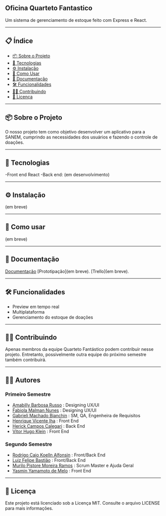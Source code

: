 ## Oficina Quarteto Fantastico

Um sistema de gerenciamento de estoque feito com Express e React.

---

## 📋 Índice

- [📦 Sobre o Projeto](#-sobre-o-projeto)
- [🚀 Tecnologias](#-tecnologias)
- [⚙️ Instalação](#️-instalação)
- [🧪 Como Usar](#-como-usar)
- [📄 Documentação](#-documentação-)
- [🛠 Funcionalidades](#-funcionalidades)
- [🧑‍💻 Contribuindo](#-contribuindo)
- [📄 Licença](#-licença)

---

## 📦 Sobre o Projeto

O nosso projeto tem como objetivo desenvolver um aplicativo para a SANEM, cumprindo as necessidades dos usuários e fazendo o controle de doações.

---

## 🚀 Tecnologias

-Front end
React
-Back end:
(em desenvolvimento)

---

## ⚙️ Instalação

(em breve)

---

## 🧪 Como usar

(em breve)

---

## 📄 Documentação

[Documentação](https://docs.google.com/document/d/1Wcm7rU8M-KzOWyroloNW2MCT5hMKPz27V5oUWZ41BAA/edit?tab=t.0#heading=h.t5lws1x1u33z)
[Prototipação](em breve).
[Trello](em breve).

---

## 🛠 Funcionalidades

- Preview em tempo real
- Multiplataforma
- Gerenciamento do estoque de doações

---

## 🧑‍💻 Contribuindo

Apenas membros da equipe Quarteto Fantástico podem contribuir nesse projeto. Entretanto, possivelmente outra equipe do próximo semestre também contribuirá.

---

## 🙋‍♀️ Autores

### Primeiro Semestre

- [Amabilly Barbosa Russo](https://github.com/ambarussian) : Designing UX/UI
- [Fabiola Malman Nunes](https://github.com/FabiolaMnss) : Designing UX/UI
- [Gabrieli Machado Bianchin](https://github.com/GabrieliMachadoBianchin) : SM, QA, Engenheira de Requisitos
- [Henrique Vicente Iha](https://github.com/catchdark) : Front End
- [Herick Campos Calegari](https://github.com/HerickCallegari) : Back End
- [Vitor Hugo Klein](https://github.com/Vitor-Klein) : Front End

### Segundo Semestre

- [Rodrigo Caio Koelln Alfonsin](https://github.com/Ordered0) : Front/Back End
- [Luiz Felipe Bastião](https://github.com/LuizFelipeBastiao) : Front/Back End
- [Murilo Pistore Moreira Ramos](https://github.com/thebud4) : Scrum Master e Ajuda Geral
- [Yasmin Yamamoto de Melo](https://github.com/Yasmin-YY) : Front End

---

## 📄 Licença
Este projeto está licenciado sob a Licença MIT. Consulte o arquivo LICENSE para mais informações.
